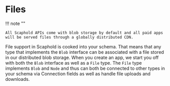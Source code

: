 # Files

!!! note ""

    All Scaphold APIs come with blob storage by default and all paid apps will be served files through a globally distributed CDN.

File support in Scaphold is cooked into your schema. That means that any type that implements the `Blob`
interface can be associated with a file stored in our distributed blob storage. When you create
an app, we start you off with both the `Blob` interface as well as a `File` type. The `File` type implements
`Blob` and `Node` and thus can both be connected to other types in your schema via Connection fields as well
as handle file uploads and downloads.